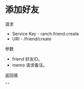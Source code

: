 # 添加好友

请求
- Service Key - ranch.friend.create
- URI - /friend/create

参数
- friend 好友ID。
- memo 请求备注。

返回值
```text
""
```
